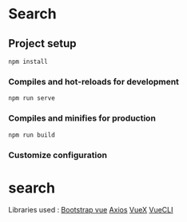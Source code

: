 # Search

## Project setup
```
npm install
```

### Compiles and hot-reloads for development
```
npm run serve
```

### Compiles and minifies for production
```
npm run build
```

### Customize configuration
# search
Libraries used :
  [Bootstrap vue](https://bootstrap-vue.org)
  [Axios](https://www.npmjs.com/package/axios)
  [VueX](https://vuex.vuejs.org) 
  [VueCLI](https://cli.vuejs.org)

